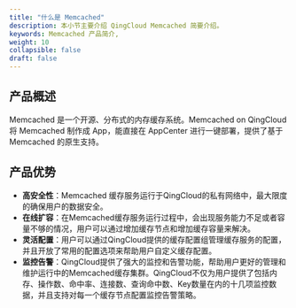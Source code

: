 ```yaml
---
title: "什么是 Memcached"
description: 本小节主要介绍 QingCloud Memcached 简要介绍。 
keywords: Memcached 产品简介, 
weight: 10
collapsible: false
draft: false
---
```




## 产品概述

Memcached 是一个开源、分布式的内存缓存系统。Memcached on QingCloud 将 Memcached 制作成 App，能直接在 AppCenter 进行一键部署，提供了基于 Memcached 的原生支持。

## 产品优势

- **高安全性**：Memcached 缓存服务运行于QingCloud的私有网络中，最大限度的确保用户的数据安全。
- **在线扩容**：在Memcached缓存服务运行过程中，会出现服务能力不足或者容量不够的情况，用户可以通过增加缓存节点和增加缓存容量来解决。
- **灵活配置**：用户可以通过QingCloud提供的缓存配置组管理缓存服务的配置，并且开放了常用的配置选项来帮助用户自定义缓存配置。
- **监控告警**：QingCloud提供了强大的监控和告警功能，帮助用户更好的管理和维护运行中的Memcached缓存集群。QingCloud不仅为用户提供了包括内存、操作数、命中率、连接数、查询命中数、Key数量在内的十几项监控数据，并且支持对每一个缓存节点配置监控告警策略。
